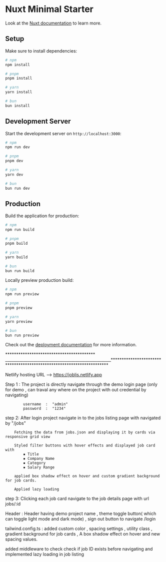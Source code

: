 # Nuxt Minimal Starter

Look at the [Nuxt documentation](https://nuxt.com/docs/getting-started/introduction) to learn more.

## Setup

Make sure to install dependencies:

```bash
# npm
npm install

# pnpm
pnpm install

# yarn
yarn install

# bun
bun install
```

## Development Server

Start the development server on `http://localhost:3000`:

```bash
# npm
npm run dev

# pnpm
pnpm dev

# yarn
yarn dev

# bun
bun run dev
```

## Production

Build the application for production:

```bash
# npm
npm run build

# pnpm
pnpm build

# yarn
yarn build

# bun
bun run build
```

Locally preview production build:

```bash
# npm
npm run preview

# pnpm
pnpm preview

# yarn
yarn preview

# bun
bun run preview
```

Check out the [deployment documentation](https://nuxt.com/docs/getting-started/deployment) for more information.



***************************************** _____________________________________________________**********************************************************************



Netlify hosting URL    -->   https://joblis.netlify.app




Step 1 :  The project is directly navigate through the demo login page (only for demo , can traval any where on the project with out credential by navigating)


            username  :  "admin"
            password  :  "1234"

step 2: After login project navigate in to the jobs listing page with navigated by "/jobs"

        Fetching the data from jobs.json and displaying it by cards via responsive grid view  

        Styled filter buttons with hover effects and displayed job card with
            ▪ Title
            ▪ Company Name
            ▪ Category 
            ▪ Salary Range

        applied box shadow effect on hover and custom gradient background for job cards.

        Applied lazy loading 


step 3: Clicking each job card navigate to the job details page with url jobs/:id



Header  :  Header having demo project name , theme toggle button( which can toggle light mode and dark mode) , sign out button to navigate /login 

tailwind.config.ts  : added custom color , spacing settings , utility class , gradient background for job cards , A box shadow effect on hover and new spacing values.

 added middleware to check check if job ID exists before navigating and implemented lazy loading in job listing
